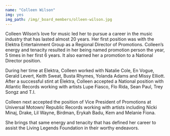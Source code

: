 ```yaml
---
name: "Colleen Wilson"
img: yes
img_path: /img/_board_members/olleen-wilson.jpg
---
```


Colleen Wilson’s love for music led her to pursue a career in the music industry
that has lasted almost 20 years. Her first position was with the Elektra
Entertainment Group as a Regional Director of Promotions. Colleen’s energy and
tenacity resulted in her being named promotion person the year, 5 times in her
first 6 years. It also earned her a promotion to a National Director position.

During her time at Elektra, Colleen worked with Natalie Cole, En Vogue, Gerald
Levert, Keith Sweat, Busta Rhymes, Yolanda Adams and Missy Elliott. After a
successful stint at Elektra, Colleen accepted a National position with Atlantic
Records working with artists Lupe Fiasco, Flo Rida, Sean Paul, Trey Songz and
T.I.

Colleen next accepted the position of Vice President of Promotions at Universal
Motown/ Republic Records working with artists including Nicki Minaj, Drake, Lil
Wayne, Birdman, Erykah Badu, Kem and Melanie Fiona.

She brings that same energy and tenacity that has defined her career to assist
the Living Legends Foundation in their worthy endeavors.
